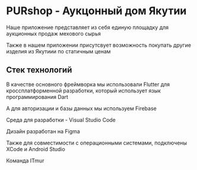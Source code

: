 PURshop - Аукцонный дом Якутии
===============================

Наше приложение представляет из себя единую площадку для аукционных продаж мехового сырья


Также в нашем приложении присутсвует возможность покупать другие изделия из Якутиии по статичным ценам


Стек технологий
---------------

В качестве основного фреймворка мы использовали Flutter для кроссплатформенной разработки,
который использует язык программирования Dart

А для авторизации и базы данных мы используем Firebase


Среда для разработки - Visual Studio Code


Дизайн разработан на Figma


Также для совместимости с операционными системами, подключены XCode и Android Studio




Команда ITmur
